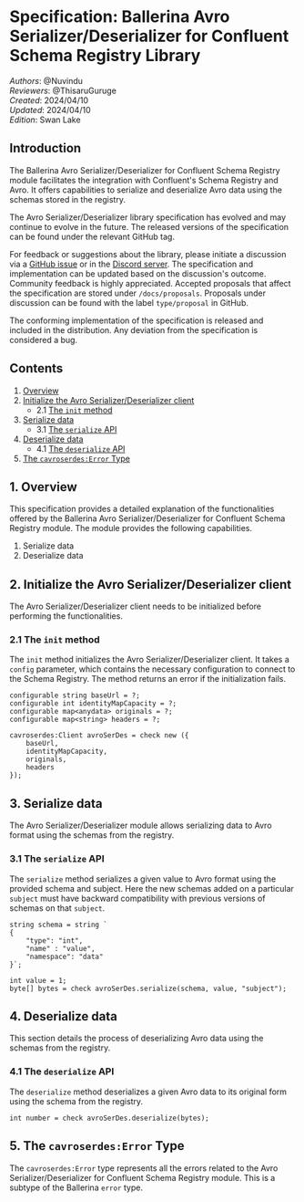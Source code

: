 # Specification: Ballerina Avro Serializer/Deserializer for Confluent Schema Registry Library

_Authors_: @Nuvindu \
_Reviewers_: @ThisaruGuruge \
_Created_: 2024/04/10 \
_Updated_: 2024/04/10 \
_Edition_: Swan Lake

## Introduction

The Ballerina Avro Serializer/Deserializer for Confluent Schema Registry module facilitates the integration with Confluent's Schema Registry and Avro. It offers capabilities to serialize and deserialize Avro data using the schemas stored in the registry.

The Avro Serializer/Deserializer library specification has evolved and may continue to evolve in the future. The released versions of the specification can be found under the relevant GitHub tag.

For feedback or suggestions about the library, please initiate a discussion via a [GitHub issue](https://github.com/ballerina-platform/ballerina-library/issues) or in the [Discord server](https://discord.gg/ballerinalang). The specification and implementation can be updated based on the discussion's outcome. Community feedback is highly appreciated. Accepted proposals that affect the specification are stored under `/docs/proposals`. Proposals under discussion can be found with the label `type/proposal` in GitHub.

The conforming implementation of the specification is released and included in the distribution. Any deviation from the specification is considered a bug.

## Contents

1. [Overview](#1-overview)
2. [Initialize the Avro Serializer/Deserializer client](#2-initialize-the-avro-serializerdeserializer-client)
    * 2.1 [The `init` method](#21-the-init-method)
3. [Serialize data](#3-serialize-data)
    * 3.1 [The `serialize` API](#31-the-serialize-api)
4. [Deserialize data](#4-deserialize-data)
    * 4.1 [The `deserialize` API](#41-the-deserialize-api)
5. [The `cavroserdes:Error` Type](#5-the-cavroserdeserror-type)

## 1. Overview

This specification provides a detailed explanation of the functionalities offered by the Ballerina Avro Serializer/Deserializer for Confluent Schema Registry module. The module provides the following capabilities.

1. Serialize data
2. Deserialize data

## 2. Initialize the Avro Serializer/Deserializer client

The Avro Serializer/Deserializer client needs to be initialized before performing the functionalities.

### 2.1 The `init` method

The `init` method initializes the Avro Serializer/Deserializer client. It takes a `config` parameter, which contains the necessary configuration to connect to the Schema Registry. The method returns an error if the initialization fails.

```ballerina
configurable string baseUrl = ?;
configurable int identityMapCapacity = ?;
configurable map<anydata> originals = ?;
configurable map<string> headers = ?;

cavroserdes:Client avroSerDes = check new ({
    baseUrl,
    identityMapCapacity,
    originals,
    headers
});
```

## 3. Serialize data

The Avro Serializer/Deserializer module allows serializing data to Avro format using the schemas from the registry.

### 3.1 The `serialize` API

The `serialize` method serializes a given value to Avro format using the provided schema and subject. Here the new schemas added on a particular `subject` must have backward compatibility with previous versions of schemas on that `subject`.

```ballerina
string schema = string `
{
    "type": "int",
    "name" : "value", 
    "namespace": "data"
}`;

int value = 1;
byte[] bytes = check avroSerDes.serialize(schema, value, "subject");
```

## 4. Deserialize data

This section details the process of deserializing Avro data using the schemas from the registry.

### 4.1 The `deserialize` API

The `deserialize` method deserializes a given Avro data to its original form using the schema from the registry.

```ballerina
int number = check avroSerDes.deserialize(bytes);
```

## 5. The `cavroserdes:Error` Type

The `cavroserdes:Error` type represents all the errors related to the Avro Serializer/Deserializer for Confluent Schema Registry module. This is a subtype of the Ballerina `error` type.
